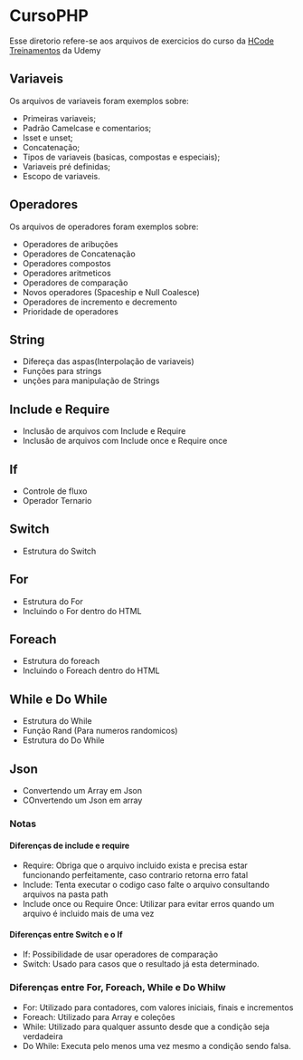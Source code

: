 # CursoPHP

Esse diretorio refere-se aos arquivos de exercicios do curso da [HCode Treinamentos](https://www.udemy.com/course/curso-php-7-online/) da Udemy

## Variaveis 
Os arquivos de variaveis foram exemplos sobre: 
- Primeiras variaveis;
- Padrão Camelcase e comentarios;
- Isset e unset;
- Concatenação;
- Tipos de variaveis (basicas, compostas e especiais);
- Variaveis pré definidas;
- Escopo de variaveis.

## Operadores
Os arquivos de operadores foram exemplos sobre:
- Operadores de aribuções
- Operadores de Concatenação
- Operadores compostos
- Operadores aritmeticos
- Operadores de comparação
- Novos operadores (Spaceship e Null Coalesce)
- Operadores de incremento e decremento 
- Prioridade de operadores

## String
- Difereça das aspas(Interpolação de variaveis)
- Funções para strings
- unções para manipulação de Strings

## Include e Require
- Inclusão de arquivos com Include e Require
- Inclusão de arquivos com Include once e Require once

## If
- Controle de fluxo
- Operador Ternario

## Switch
- Estrutura do Switch

## For
- Estrutura do For
- Incluindo o For dentro do HTML

## Foreach
- Estrutura do foreach
- Incluindo o Foreach dentro do HTML

## While e Do While
- Estrutura do While
- Função Rand (Para numeros randomicos)
- Estrutura do Do While

## Json
- Convertendo um Array em Json
- COnvertendo um Json em array

### Notas
#### Diferenças de include e require
- Require: Obriga que o arquivo incluido exista e precisa estar funcionando perfeitamente, caso contrario retorna erro fatal
- Include: Tenta executar o codigo caso falte o arquivo consultando arquivos na pasta path
- Include once ou Require Once: Utilizar para evitar erros quando um arquivo é incluido mais de uma vez

#### Diferenças entre Switch e o If
- If: Possibilidade de usar operadores de comparação
- Switch: Usado para casos que o resultado já esta determinado.

### Diferenças entre For, Foreach, While e Do Whilw
- For: Utilizado para contadores, com valores iniciais, finais e incrementos
- Foreach: Utilizado para Array e coleções
- While: Utilizado para qualquer assunto desde que a condição seja verdadeira
- Do While: Executa pelo menos uma vez mesmo a condição sendo falsa.